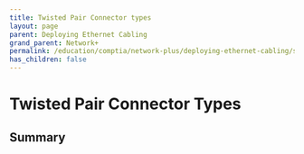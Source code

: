```yaml
---
title: Twisted Pair Connector types
layout: page
parent: Deploying Ethernet Cabling
grand_parent: Network+
permalink: /education/comptia/network-plus/deploying-ethernet-cabling/summarize-copper-cabling-types/twisted-pair-connector-types/
has_children: false
---
```


# Twisted Pair Connector Types

## Summary